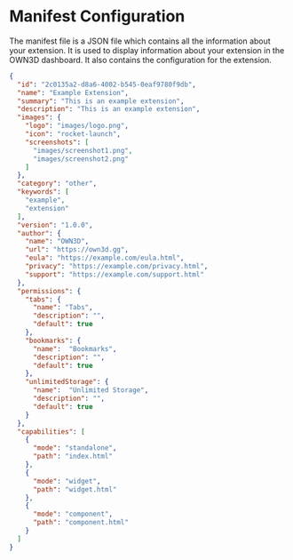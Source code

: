 # Manifest Configuration <Badge text="closed beta" type="warning"/>

The manifest file is a JSON file which contains all the information about your extension. It is used to display
information about your extension in the OWN3D dashboard. It also contains the configuration for the
extension.

```json
{
  "id": "2c0135a2-d8a6-4002-b545-0eaf9780f9db",
  "name": "Example Extension",
  "summary": "This is an example extension",
  "description": "This is an example extension",
  "images": {
    "logo": "images/logo.png",
    "icon": "rocket-launch",
    "screenshots": [
      "images/screenshot1.png",
      "images/screenshot2.png"
    ]
  },
  "category": "other",
  "keywords": [
    "example",
    "extension"
  ],
  "version": "1.0.0",
  "author": {
    "name": "OWN3D",
    "url": "https://own3d.gg",
    "eula": "https://example.com/eula.html",
    "privacy": "https://example.com/privacy.html",
    "support": "https://example.com/support.html"
  },
  "permissions": {
    "tabs": {
      "name": "Tabs",
      "description": "",
      "default": true
    },
    "bookmarks": {
      "name":  "Bookmarks",
      "description": "",
      "default": true
    },
    "unlimitedStorage": {
      "name":  "Unlimited Storage",
      "description": "",
      "default": true
    }
  },
  "capabilities": [
    {
      "mode": "standalone",
      "path": "index.html"
    },
    {
      "mode": "widget",
      "path": "widget.html"
    },
    {
      "mode": "component",
      "path": "component.html"
    }
  ]
}
```